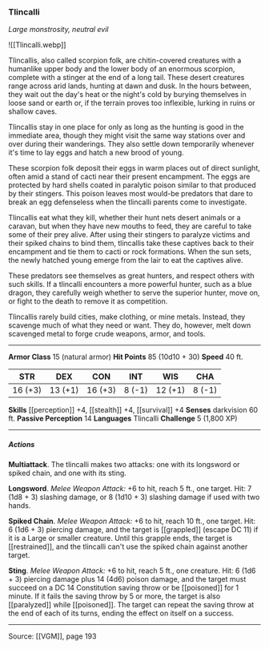 ### Tlincalli
_Large monstrosity, neutral evil_

![[Tlincalli.webp]]

Tlincallis, also called scorpion folk, are chitin-covered creatures with a humanlike upper body and the lower body of an enormous scorpion, complete with a stinger at the end of a long tail. These desert creatures range across arid lands, hunting at dawn and dusk. In the hours between, they wait out the day's heat or the night's cold by burying themselves in loose sand or earth or, if the terrain proves too inflexible, lurking in ruins or shallow caves.

Tlincallis stay in one place for only as long as the hunting is good in the immediate area, though they might visit the same way stations over and over during their wanderings. They also settle down temporarily whenever it's time to lay eggs and hatch a new brood of young.

These scorpion folk deposit their eggs in warm places out of direct sunlight, often amid a stand of cacti near their present encampment. The eggs are protected by hard shells coated in paralytic poison similar to that produced by their stingers. This poison leaves most would-be predators that dare to break an egg defenseless when the tlincalli parents come to investigate.

Tlincallis eat what they kill, whether their hunt nets desert animals or a caravan, but when they have new mouths to feed, they are careful to take some of their prey alive. After using their stingers to paralyze victims and their spiked chains to bind them, tlincallis take these captives back to their encampment and tie them to cacti or rock formations. When the sun sets, the newly hatched young emerge from the lair to eat the captives alive.

These predators see themselves as great hunters, and respect others with such skills. If a tlincalli encounters a more powerful hunter, such as a blue dragon, they carefully weigh whether to serve the superior hunter, move on, or fight to the death to remove it as competition.

Tlincallis rarely build cities, make clothing, or mine metals. Instead, they scavenge much of what they need or want. They do, however, melt down scavenged metal to forge crude weapons, armor, and tools.



---

**Armor Class** 15 (natural armor)
**Hit Points** 85 (10d10 + 30)
**Speed** 40 ft.

| STR     | DEX     | CON     | INT     | WIS     | CHA     |
|---------|---------|---------|---------|---------|---------|
| 16 (+3) | 13 (+1) | 16 (+3) | 8 (-1) | 12 (+1) | 8 (-1) |

**Skills** [[perception]] +4, [[stealth]] +4, [[survival]] +4
**Senses** darkvision 60 ft.
**Passive Perception** 14
**Languages** Tlincalli
**Challenge** 5 (1,800 XP)

---

##### Actions
**Multiattack**. The tlincalli makes two attacks: one with its longsword or spiked chain, and one with its sting.

**Longsword**. _Melee Weapon Attack:_ +6 to hit, reach 5 ft., one target. Hit: 7 (1d8 + 3) slashing damage, or 8 (1d10 + 3) slashing damage if used with two hands.

**Spiked Chain**. _Melee Weapon Attack:_ +6 to hit, reach 10 ft., one target. Hit: 6 (1d6 + 3) piercing damage, and the target is [[grappled]] (escape DC 11) if it is a Large or smaller creature. Until this grapple ends, the target is [[restrained]], and the tlincalli can't use the spiked chain against another target.

**Sting**. _Melee Weapon Attack:_ +6 to hit, reach 5 ft., one creature. Hit: 6 (1d6 + 3) piercing damage plus 14 (4d6) poison damage, and the target must succeed on a DC 14 Constitution saving throw or be [[poisoned]] for 1 minute. If it fails the saving throw by 5 or more, the target is also [[paralyzed]] while [[poisoned]]. The target can repeat the saving throw at the end of each of its turns, ending the effect on itself on a success.


---

Source: [[VGM]], page 193